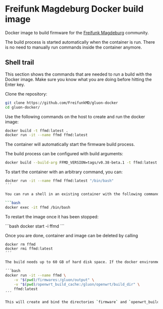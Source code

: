 # Freifunk Magdeburg Docker build image

Docker image to build firmware for the [Freifunk Magdeburg](http://md.freifunk.net) community.

The build process is started automatically when the container is run. There is no need to manually run commands inside the container anymore.

## Shell trail

This section shows the commands that are needed to run a build with the Docker image. Make sure you know what you are doing before hitting the Enter key.


Clone the repository:

```bash
git clone https://github.com/FreifunkMD/gluon-docker
cd gluon-docker/
```

Use the following commands on the host to create and run the docker image:

```bash
docker build -t ffmd:latest .
docker run -it --name ffmd ffmd:latest
```

The container will automatically start the firmware build process.

The build process can be configured with build arguments:

```bash
docker build --build-arg FFMD_VERSION=tags/v0.38-beta.1 -t ffmd:latest .
```

To start the container with an arbitrary command, you can:

```bash
docker run -it --name ffmd ffmd:latest "/bin/bash"
´´´

You can run a shell in an existing container with the following command:

```bash
docker exec -it ffmd /bin/bash
```

To restart the image once it has been stopped:

´´´bash
docker start -i ffmd
´´´

Once you are done, container and image can be deleted by calling

```bash
docker rm ffmd
docker rmi ffmd:latest
´´´

The build needs up to 60 GB of hard disk space. If the docker environment cannot provide the neccessary space, the paths `/gluon/output` and `/gluon/openwrt/build_dir` should be bound to a different directory:

´´´bash
docker run -it --name ffmd \
    -v "$(pwd)/firmwares:/gluon/output" \
    -v "$(pwd)/openwrt_build_cache:/gluon/openwrt/build_dir" \
    ffmd:latest
´´´

This will create and bind the directories `firmware` and `openwrt_build_cache` in the current working directory to the container's output directories.
